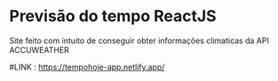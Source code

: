 # Previsão do tempo ReactJS
  Site feito com intuito de conseguir obter informações climaticas da API ACCUWEATHER

#LINK : https://tempohoje-app.netlify.app/
